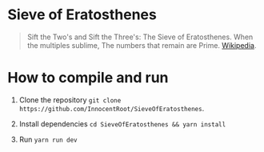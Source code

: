 # Sieve of Eratosthenes

>Sift the Two's and Sift the Three's: The Sieve of Eratosthenes. When the multiples sublime, The numbers that remain are Prime.  [Wikipedia](https://en.wikipedia.org/wiki/Sieve_of_Eratosthenes).

# How to compile and run

1. Clone the repository
`git clone https://github.com/InnocentRoot/SieveOfEratosthenes`.

2. Install dependencies
`cd SieveOfEratosthenes && yarn install`
4. Run
`yarn run dev`